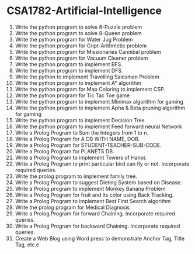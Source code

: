 # CSA1782-Artificial-Intelligence
1. Write the python program to solve 8-Puzzle problem
2. Write the python program to solve 8-Queen problem
3. Write the python program for Water Jug Problem
4. Write the python program for Cript-Arithmetic problem
5. Write the python program for Missionaries Cannibal problem
6. Write the python program for Vacuum Cleaner problem
7. Write the python program to implement BFS.
8. Write the python program to implement DFS.
9. Write the python to implement Travelling Salesman Problem
10. Write the python program to implement A* algorithm
11. Write the python program for Map Coloring to implement CSP.
12. Write the python program for Tic Tac Toe game
13. Write the python program to implement Minimax algorithm for gaming
14. Write the python program to implement Apha & Beta pruning algorithm for gaming
15. Write the python program to implement Decision Tree
16. Write the python program to implement Feed forward neural Network
17. Write a Prolog Program to Sum the Integers from 1 to n.
18. Write a Prolog Program for A DB WITH NAME, DOB.
19. Write a Prolog Program for STUDENT-TEACHER-SUB-CODE.
20. Write a Prolog Program for PLANETS DB.
21. Write a Prolog Program to implement Towers of Hanoi.
22. Write a Prolog Program to print particular bird can fly or not. Incorporate required queries.
23. Write the prolog program to implement family tree.
24. Write a Prolog Program to suggest Dieting System based on Disease.
25. Write a Prolog program to implement Monkey Banana Problem
26. Write a Prolog Program for fruit and its color using Back Tracking.
27. Write a Prolog Program to implement Best First Search algorithm
28. Write the prolog program for Medical Diagnosis
29. Write a Prolog Program for forward Chaining. Incorporate required queries.
30. Write a Prolog Program for backward Chaining. Incorporate required queries.
31. Create a Web Blog using Word press to demonstrate Anchor Tag, Title Tag, etc.e
